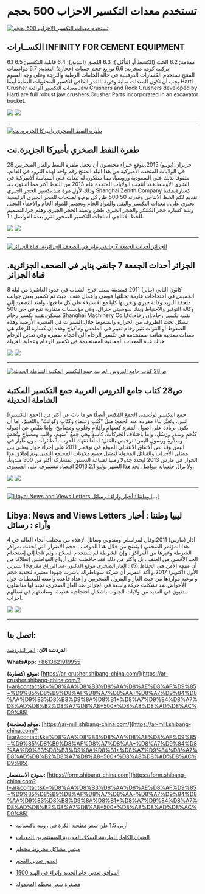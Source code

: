 # تستخدم معدات التكسير الاحزاب 500 بحجم

<a href="https://swt.shibang-china.com/?l=ar&img&k=%D8%AA%D8%B3%D8%AA%D8%AE%D8%AF%D9%85+%D9%85%D8%B9%D8%AF%D8%A7%D8%AA+%D8%A7%D9%84%D8%AA%D9%83%D8%B3%D9%8A%D8%B1+%D8%A7%D9%84%D8%A7%D8%AD%D8%B2%D8%A7%D8%A8+500+%D8%A8%D8%AD%D8%AC%D9%85" target="_blank">![تستخدم معدات التكسير الاحزاب 500 بحجم](http://static.shibang-china.com/all-800x300/18.jpg)</a>

## الكســارات INFINITY FOR CEMENT EQUIPMENT
6.1 مقدمة; 6.2 الحت (الكشط أو التأكل ); 6.3 اللصق (التدبق); 6.4 قابلية التكسير; 6.5 تركيبة كومة صخرية; 6.6 توزيع حجم حبيبات (حجارة) التغذية; 6.7 مواصفات المنتج.تستخدم الكسارات الدرفيلية فى حالة الخامات الرطبة واللزجة وعلى وجه العموم يجب أن تكون المعدات صلبة وقوية بالقدر الكافى لتكسير المحتويات الصلبة أيضا.Hartl Crusher معدات التكسير الرائعةJaw Crushers and Rock Crushers developed by Hartl are full robust jaw crushers.Crusher Parts incorporated in an excavator bucket.


<a href="https://whatsapp.shibangsoft.com/WhatsApp.php" target="_blank" title="WhatsApp">![](http://static.shibang-china.com/icon/whatsapp.png)</a> <a href="https://swt.shibang-china.com/?l=ar&icon&k=%D8%AA%D8%B3%D8%AA%D8%AE%D8%AF%D9%85+%D9%85%D8%B9%D8%AF%D8%A7%D8%AA+%D8%A7%D9%84%D8%AA%D9%83%D8%B3%D9%8A%D8%B1+%D8%A7%D9%84%D8%A7%D8%AD%D8%B2%D8%A7%D8%A8+500+%D8%A8%D8%AD%D8%AC%D9%85" target="_blank">![](http://static.shibang-china.com/icon/chat-ar.png)</a>

---

<a href="https://swt.shibang-china.com/?l=ar&img&k=%D8%AA%D8%B3%D8%AA%D8%AE%D8%AF%D9%85+%D9%85%D8%B9%D8%AF%D8%A7%D8%AA+%D8%A7%D9%84%D8%AA%D9%83%D8%B3%D9%8A%D8%B1+%D8%A7%D9%84%D8%A7%D8%AD%D8%B2%D8%A7%D8%A8+500+%D8%A8%D8%AD%D8%AC%D9%85" target="_blank">![طفرة النفط الصخري بأميركا الجزيرة.نت](http://static.shibang-china.com/all-800x300/623.jpg)</a>

## طفرة النفط الصخري بأميركا الجزيرة.نت
28 حزيران (يونيو) 2015.يتوقع خبراء مختصون أن تجعل طفرة النفط والغاز الصخريين في الولايات المتحدة الأميركية من هذا البلد المنتج رقم واحد لهذه الثروة في العالم، متفوقا بذلك على السعودية وروسيا، مما ستكون له تبعات على السياسة الأميركية في الشرق الأوسط.فقد أنتجت الولايات المتحدة عام 2013 من النفط أكثر مما استوردت، وذلك لأول مرة منذ.تكسير الحجر الجيري Shanghai Zenith Company كسارةيمكننا تقديم لكم الخط الانتاجي وقدرته 50 500 طن كل يوم.والمنتجات للحجر الجيري الرئيسية تحتوي علي : معدات التكسير والنقل والمواد الخام وتحضير للمواد الخام والاحماء التحلل وتلبد كسارة حجر الكلنكر والحجر الجيري طحن وتعبئة الحجر الجيري وهلم جرا.التصميم للخط الانتاجي لمنتجات التكسير الصخور تقرر بعدة العواصل : 1.


<a href="https://whatsapp.shibangsoft.com/WhatsApp.php" target="_blank" title="WhatsApp">![](http://static.shibang-china.com/icon/whatsapp.png)</a> <a href="https://swt.shibang-china.com/?l=ar&icon&k=%D8%AA%D8%B3%D8%AA%D8%AE%D8%AF%D9%85+%D9%85%D8%B9%D8%AF%D8%A7%D8%AA+%D8%A7%D9%84%D8%AA%D9%83%D8%B3%D9%8A%D8%B1+%D8%A7%D9%84%D8%A7%D8%AD%D8%B2%D8%A7%D8%A8+500+%D8%A8%D8%AD%D8%AC%D9%85" target="_blank">![](http://static.shibang-china.com/icon/chat-ar.png)</a>

---

<a href="https://swt.shibang-china.com/?l=ar&img&k=%D8%AA%D8%B3%D8%AA%D8%AE%D8%AF%D9%85+%D9%85%D8%B9%D8%AF%D8%A7%D8%AA+%D8%A7%D9%84%D8%AA%D9%83%D8%B3%D9%8A%D8%B1+%D8%A7%D9%84%D8%A7%D8%AD%D8%B2%D8%A7%D8%A8+500+%D8%A8%D8%AD%D8%AC%D9%85" target="_blank">![الجزائر أحداث الجمعة 7 جانفي يناير في الصحف الجزائرية. قناة الجزائر](http://static.shibang-china.com/all-800x300/581.jpg)</a>

## الجزائر أحداث الجمعة 7 جانفي يناير في الصحف الجزائرية. قناة الجزائر
8 كانون الثاني (يناير) 2011.فبمدينة سيف خرج الشباب في حدود العاشرة من ليلة الخميس في احتجاجات عارمة تخللتها فوضى وأعمال عنف، حيث تم تكسير بعض جوانب ملحقة البريد.وكالة جيزي وتخريبها كليا مع الاستيلاء على كل ما فيها، وامتد التصعيد إلى وكالة التوفير والاحتياط وبنك سوسيتي جنرال، وهي مؤسسات متقاربة تقع في حي 500 مسكن.تقنية تكسير رخام Shanghai Machinery Co.Ltd.تقنية تكسير رخام.إن رخام تشكل تحت الظروف من الحرارة والضغوط خلال السنوات في القشرة الأرضية وهذه الضغوط أو القوات تثير رخام تغيير في الملمس وماكياج وهذه.إن كسارة للرخام هي معدات معدنية شائعة مستخدمة في تكسير الرخام الي أحجام صغيرة وفي تعدين الرخام هناك عدة المعدات المعدنية المستخدمة في تكسير الرخام وعملية الغربلة.


<a href="https://whatsapp.shibangsoft.com/WhatsApp.php" target="_blank" title="WhatsApp">![](http://static.shibang-china.com/icon/whatsapp.png)</a> <a href="https://swt.shibang-china.com/?l=ar&icon&k=%D8%AA%D8%B3%D8%AA%D8%AE%D8%AF%D9%85+%D9%85%D8%B9%D8%AF%D8%A7%D8%AA+%D8%A7%D9%84%D8%AA%D9%83%D8%B3%D9%8A%D8%B1+%D8%A7%D9%84%D8%A7%D8%AD%D8%B2%D8%A7%D8%A8+500+%D8%A8%D8%AD%D8%AC%D9%85" target="_blank">![](http://static.shibang-china.com/icon/chat-ar.png)</a>

---

<a href="https://swt.shibang-china.com/?l=ar&img&k=%D8%AA%D8%B3%D8%AA%D8%AE%D8%AF%D9%85+%D9%85%D8%B9%D8%AF%D8%A7%D8%AA+%D8%A7%D9%84%D8%AA%D9%83%D8%B3%D9%8A%D8%B1+%D8%A7%D9%84%D8%A7%D8%AD%D8%B2%D8%A7%D8%A8+500+%D8%A8%D8%AD%D8%AC%D9%85" target="_blank">![ص28 كتاب جامع الدروس العربية جمع التكسير المكتبة الشاملة الحديثة](http://static.shibang-china.com/all-800x300/1486.jpg)</a>

## ص28 كتاب جامع الدروس العربية جمع التكسير المكتبة الشاملة الحديثة
[(جمع التكسير)].جمع التكسيرِ (ويُسمى الجمعَ المُكسر أيضاً) هو ما نابَ عن أكثر من اثنينِ، وتَغيَّرَ بناءُ مفرده عند الجمع؛ مثلُ &quot;كُتُبٍ وعلماءٍ وكتّابٍ وكواتبَ&quot;.والتّغييرُ، إما أن يكون بزيادة على أصول المفرد كسهامٍ وأقلامٍ وقلوبٍ ومصابيحَ، وإما بنَقْصٍ عن أصوله كتُخمٍ وسدرٍ ورُسُلٍ، وإِما باختلاف الحركات، كأُسدٍ.وهي جمعُ &quot;سَهمٍ، وقَلبٍ ومصباحٍ وتُخمَةٍ وسدْرةٍ ورسولٍ.اليمن: ترخيص بالقتل؛ لماذا تنتهك الحرب بالطائرات دون طيار في اليمن.وقد نص الاتفاق الانتقالي الموقع في نوفمبر 2011 على إجراء حوار وطني بين ممثلي الأحزاب والقبائل المخولة لتمثيل جميع مكونات المجتمع اليمني.وتم إطلاق هذا الحوار في مارس 2013 ليحدد جدولا زمنيا لصياغة الدستور بمشاركة أكثر من 500 مندوباً، ولا تزال جلساته تتواصل لحد هذا الشهر يوليو 2013.2.1 اقتصاد مستنزف.على المستوى.


<a href="https://whatsapp.shibangsoft.com/WhatsApp.php" target="_blank" title="WhatsApp">![](http://static.shibang-china.com/icon/whatsapp.png)</a> <a href="https://swt.shibang-china.com/?l=ar&icon&k=%D8%AA%D8%B3%D8%AA%D8%AE%D8%AF%D9%85+%D9%85%D8%B9%D8%AF%D8%A7%D8%AA+%D8%A7%D9%84%D8%AA%D9%83%D8%B3%D9%8A%D8%B1+%D8%A7%D9%84%D8%A7%D8%AD%D8%B2%D8%A7%D8%A8+500+%D8%A8%D8%AD%D8%AC%D9%85" target="_blank">![](http://static.shibang-china.com/icon/chat-ar.png)</a>

---

<a href="https://swt.shibang-china.com/?l=ar&img&k=%D8%AA%D8%B3%D8%AA%D8%AE%D8%AF%D9%85+%D9%85%D8%B9%D8%AF%D8%A7%D8%AA+%D8%A7%D9%84%D8%AA%D9%83%D8%B3%D9%8A%D8%B1+%D8%A7%D9%84%D8%A7%D8%AD%D8%B2%D8%A7%D8%A8+500+%D8%A8%D8%AD%D8%AC%D9%85" target="_blank">![Libya: News and Views Letters ليبيا وطننا : أخبار وآراء : رسائل](http://static.shibang-china.com/all-800x300/1195.jpg)</a>

## Libya: News and Views Letters ليبيا وطننا : أخبار وآراء : رسائل
4 آذار (مارس) 2011.وقال لمراسلي ومندوبي وسائل الإعلام من مختلف أنحاء العالم في هذا المؤتمر الصحفي ( يتضح من خلال هذا الموقف ، حجم الأضرار التي لحقت بمراكز الشرطة وغيرها من المراكز ، وإن الشرطة لم تستخدم السلاح ، ولم تلجأ إلى إستخدام الحد الأقصى من العنف ، بل وأكثر من ذلك فقد حافظت على أرواح المواطنين إنطلاقا من أن مهمة الأمن هي الحفاظ.(5) : الغاز الصخري موقع الدكتور عبد الرزاق مقري16 تشرين الأول (أكتوبر) 2017.و أكد التقرير أن شركة سوناطراك باشرت جهودا معتبرة لتحديد حجم و نوعية مواردها من حيث الغاز و البترول الصخريين و إعداد قاعدة واسعة للمعطيات حول الأحواض.لقد تشكلت حركة واسعة في الجزائر ضد الغاز الصخري، تجند لها مناضلون مدنيون في العديد من ولايات الجنوب بأشكال احتجاجية عديدة، وساندتهم في نضالهم أحزاب.


<a href="https://whatsapp.shibangsoft.com/WhatsApp.php" target="_blank" title="WhatsApp">![](http://static.shibang-china.com/icon/whatsapp.png)</a> <a href="https://swt.shibang-china.com/?l=ar&icon&k=%D8%AA%D8%B3%D8%AA%D8%AE%D8%AF%D9%85+%D9%85%D8%B9%D8%AF%D8%A7%D8%AA+%D8%A7%D9%84%D8%AA%D9%83%D8%B3%D9%8A%D8%B1+%D8%A7%D9%84%D8%A7%D8%AD%D8%B2%D8%A7%D8%A8+500+%D8%A8%D8%AD%D8%AC%D9%85" target="_blank">![](http://static.shibang-china.com/icon/chat-ar.png)</a>

---
## اتصل بنا:

**الدردشة الآن:** [انقر للدردشة](https://swt.shibang-china.com?l=ar&contact&k=%D8%AA%D8%B3%D8%AA%D8%AE%D8%AF%D9%85+%D9%85%D8%B9%D8%AF%D8%A7%D8%AA+%D8%A7%D9%84%D8%AA%D9%83%D8%B3%D9%8A%D8%B1+%D8%A7%D9%84%D8%A7%D8%AD%D8%B2%D8%A7%D8%A8+500+%D8%A8%D8%AD%D8%AC%D9%85)

**WhatsApp:**  [+8613621919955](https://whatsapp.shibangsoft.com/WhatsApp.php)

**موقع (كسارة):** [https://ar-crusher.shibang-china.com/](https://ar-crusher.shibang-china.com/?l=ar&contact&k=%D8%AA%D8%B3%D8%AA%D8%AE%D8%AF%D9%85+%D9%85%D8%B9%D8%AF%D8%A7%D8%AA+%D8%A7%D9%84%D8%AA%D9%83%D8%B3%D9%8A%D8%B1+%D8%A7%D9%84%D8%A7%D8%AD%D8%B2%D8%A7%D8%A8+500+%D8%A8%D8%AD%D8%AC%D9%85)

**موقع (مطحنة):** [https://ar-mill.shibang-china.com/](https://ar-mill.shibang-china.com/?l=ar&contact&k=%D8%AA%D8%B3%D8%AA%D8%AE%D8%AF%D9%85+%D9%85%D8%B9%D8%AF%D8%A7%D8%AA+%D8%A7%D9%84%D8%AA%D9%83%D8%B3%D9%8A%D8%B1+%D8%A7%D9%84%D8%A7%D8%AD%D8%B2%D8%A7%D8%A8+500+%D8%A8%D8%AD%D8%AC%D9%85)

**نموذج الاستفسار:** [https://form.shibang-china.com](https://form.shibang-china.com?l=ar&contact&k=%D8%AA%D8%B3%D8%AA%D8%AE%D8%AF%D9%85+%D9%85%D8%B9%D8%AF%D8%A7%D8%AA+%D8%A7%D9%84%D8%AA%D9%83%D8%B3%D9%8A%D8%B1+%D8%A7%D9%84%D8%A7%D8%AD%D8%B2%D8%A7%D8%A8+500+%D8%A8%D8%AD%D8%AC%D9%85)

* [أرني 1.5 طن سعر مطحنة الكرة في روبية باكستانية](../26/%D8%A3%D8%B1%D9%86%D9%8A%201.5%20%D8%B7%D9%86%20%D8%B3%D8%B9%D8%B1%20%D9%85%D8%B7%D8%AD%D9%86%D8%A9%20%D8%A7%D9%84%D9%83%D8%B1%D8%A9%20%D9%81%D9%8A%20%D8%B1%D9%88%D8%A8%D9%8A%D8%A9%20%D8%A8%D8%A7%D9%83%D8%B3%D8%AA%D8%A7%D9%86%D9%8A%D8%A9.md)

* [العنوان الكامل للطريقة السكك الحديدية المستثمرين المعدات](../28/%D8%A7%D9%84%D8%B9%D9%86%D9%88%D8%A7%D9%86%20%D8%A7%D9%84%D9%83%D8%A7%D9%85%D9%84%20%D9%84%D9%84%D8%B7%D8%B1%D9%8A%D9%82%D8%A9%20%D8%A7%D9%84%D8%B3%D9%83%D9%83%20%D8%A7%D9%84%D8%AD%D8%AF%D9%8A%D8%AF%D9%8A%D8%A9%20%D8%A7%D9%84%D9%85%D8%B3%D8%AA%D8%AB%D9%85%D8%B1%D9%8A%D9%86%20%D8%A7%D9%84%D9%85%D8%B9%D8%AF%D8%A7%D8%AA.md)

* [ميتس مشاكل مخروط محطم](../27/%D9%85%D9%8A%D8%AA%D8%B3%20%D9%85%D8%B4%D8%A7%D9%83%D9%84%20%D9%85%D8%AE%D8%B1%D9%88%D8%B7%20%D9%85%D8%AD%D8%B7%D9%85.md)

* [الصور تعدين الفحم](../27/%D8%A7%D9%84%D8%B5%D9%88%D8%B1%20%D8%AA%D8%B9%D8%AF%D9%8A%D9%86%20%D8%A7%D9%84%D9%81%D8%AD%D9%85.md)

* [1500 الموافق تعدين خام الحديد وإثراء في الهند](../26/1500%20%D8%A7%D9%84%D9%85%D9%88%D8%A7%D9%81%D9%82%20%D8%AA%D8%B9%D8%AF%D9%8A%D9%86%20%D8%AE%D8%A7%D9%85%20%D8%A7%D9%84%D8%AD%D8%AF%D9%8A%D8%AF%20%D9%88%D8%A5%D8%AB%D8%B1%D8%A7%D8%A1%20%D9%81%D9%8A%20%D8%A7%D9%84%D9%87%D9%86%D8%AF.md)

* [مصغرة سعر محطم المحمولة](../27/%D9%85%D8%B5%D8%BA%D8%B1%D8%A9%20%D8%B3%D8%B9%D8%B1%20%D9%85%D8%AD%D8%B7%D9%85%20%D8%A7%D9%84%D9%85%D8%AD%D9%85%D9%88%D9%84%D8%A9.md)